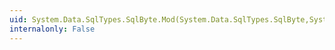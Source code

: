 ```yaml
---
uid: System.Data.SqlTypes.SqlByte.Mod(System.Data.SqlTypes.SqlByte,System.Data.SqlTypes.SqlByte)
internalonly: False
---
```

